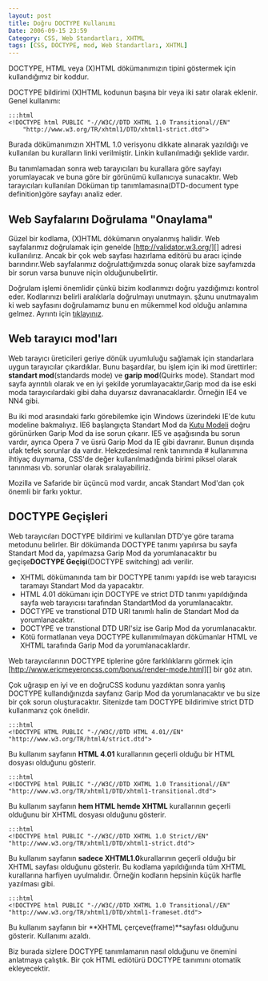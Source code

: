 ```yaml
---
layout: post
title: Doğru DOCTYPE Kullanımı
Date: 2006-09-15 23:59
Category: CSS, Web Standartları, XHTML
tags: [CSS, DOCTYPE, mod, Web Standartları, XHTML]
---
```


DOCTYPE, HTML veya (X)HTML dökümanımızın tipini göstermek için
kullandığımız bir koddur.

DOCTYPE bildirimi (X)HTML kodunun başına bir veya iki satır olarak
eklenir. Genel kullanımı:

	:::html
	<!DOCTYPE html PUBLIC "-//W3C//DTD XHTML 1.0 Transitional//EN"
	    "http://www.w3.org/TR/xhtml1/DTD/xhtml1-strict.dtd">

Burada dökümanımızın XHTML 1.0 verisyonu dikkate alınarak yazıldığı ve
kullanılan bu kuralların linki verilmiştir. Linkin kullanılmadığı
şeklide vardır.

Bu tanımlamadan sonra web tarayıcıları bu kurallara göre sayfayı
yorumlayacak ve buna göre bir görünümü kullanıcıya sunacaktır. Web
tarayıcıları kullanılan Döküman tip tanımlamasına(DTD-document type
definition)göre sayfayı analiz eder.

## Web Sayfalarını Doğrulama "Onaylama"

Güzel bir kodlama, (X)HTML dökümanın onyalanmış halidir. Web
sayfalarımız doğrulamak için genelde [http://validator.w3.org/][] adresi
kullanılırız. Ancak bir çok web sayfası hazırlama editörü bu aracı
içinde barındırır.Web sayfalarımız doğrulattığımızda sonuç olarak bize
sayfamızda bir sorun varsa bunuve niçin olduğunubelirtir.

Doğrulam işlemi önemlidir çünkü bizim kodlarımızı doğru yazdığımızı
kontrol eder. Kodlarınızı belirli aralıklarla doğrulmayı unutmayın.
şžunu unutmayalım ki web sayfasını doğrulamamız bunu en mükemmel kod
olduğu anlamına gelmez. Ayrıntı için [tıklayınız][].

## Web tarayıcı mod'ları

Web tarayıcı üreticileri geriye dönük uyumluluğu sağlamak için
standarlara uygun tarayıcılar çıkardıklar. Bunu başardılar, bu işlem
için iki mod ürettirler: **standart mod**(standards mode) ve **garip
mod**(Quirks mode). Standart mod sayfa ayrıntılı olarak ve en iyi
şekilde yorumlayacaktır,Garip mod da ise eski moda tarayıcılardaki gibi
daha duyarsız davranacaklardır. Örneğin IE4 ve NN4 gibi.

Bu iki mod arasındaki farkı görebilemke için Windows üzerindeki IE'de
kutu modeline bakmalıyız. IE6 başlangıçta Standart Mod da [Kutu Modeli][] doğru görünürken Garip Mod da ise sorun çıkarır. IE5 ve
aşağısında bu sorun vardır, ayrıca Opera 7 ve üsrü Garip Mod da IE gibi
davranır. Bunun dışında ufak tefek sorunlar da vardır. Hekzedesimal renk
tanımında # kullanımına ihtiyaç duymama, CSS'de değer kullanılmadığında
birimi piksel olarak tanınması vb. sorunlar olarak sıralayabiliriz.

Mozilla ve Safaride bir üçüncü mod vardır, ancak Standart Mod'dan çok
önemli bir farkı yoktur.

## DOCTYPE Geçişleri

Web tarayıcıları DOCTYPE bildirimi ve kullanılan DTD'ye göre tarama
metodunu belirler. Bir dökümanda DOCTYPE tanımı yapılırsa bu sayfa
Standart Mod da, yapılmazsa Garip Mod da yorumlanacaktır bu
geçişe**DOCTYPE Geçişi**(DOCTYPE switching) adı verilir.

-   XHTML dökümanında tam bir DOCTYPE tanımı yapıldı ise web tarayıcısı
    taramayı Standart Mod da yapacaktır.
-   HTML 4.01 dökümanı için DOCTYPE ve strict DTD tanımı yapıldığında
    sayfa web tarayıcısı tarafından StandartMod da yorumlanacaktır.
-   DOCTYPE ve transtional DTD URI tanımlı halin de Standart Mod da
    yorumlanacaktır.
-   DOCTYPE ve transtional DTD URI'siz ise Garip Mod da yorumlanacaktır.
-   Kötü formatlanan veya DOCTYPE kullanımılmayan dökümanlar HTML ve
    XHTML tarafında Garip Mod da yorumlanacaklardır.

Web tarayıcılarının DOCTYPE tiplerine göre farklılıklarını görmek için
[http://www.ericmeyeroncss.com/bonus/render-mode.html][] bir göz atın.

Çok uğraşıp en iyi ve en doğruCSS kodunu yazdıktan sonra yanlış DOCTYPE
kullandığınızda sayfanız Garip Mod da yorumlanacaktır ve bu size bir çok
sorun oluşturacaktır. Sitenizde tam DOCTYPE bildirimive strict DTD
kullanmanız çok önelidir.

	:::html
	<!DOCTYPE HTML PUBLIC "-//W3C//DTD HTML 4.01//EN" "http://www.w3.org/TR/html4/strict.dtd">


Bu kullanım sayfanın **HTML 4.01** kurallarının geçerli olduğu bir HTML
dosyası olduğunu gösterir.

	:::html
	<!DOCTYPE html PUBLIC "-//W3C//DTD XHTML 1.0 Transitional//EN" "http://www.w3.org/TR/xhtml1/DTD/xhtml1-transitional.dtd">


Bu kullanım sayfanın **hem HTML hemde XHTML** kurallarının geçerli
olduğunu bir XHTML dosyası olduğunu gösterir.

	:::html
	<!DOCTYPE html PUBLIC "-//W3C//DTD XHTML 1.0 Strict//EN" "http://www.w3.org/TR/xhtml1/DTD/xhtml1-strict.dtd">


Bu kullanım sayfanın **sadece XHTML1.0**kurallarının geçerli olduğu bir
XHTML sayfası olduğunu gösterir. Bu kodlama yapıldığıında tüm XHTML
kurallarına harfiyen uyulmalıdır. Örneğin kodların hepsinin küçük harfle
yazılması gibi.

	:::html
	<!DOCTYPE html PUBLIC "-//W3C//DTD XHTML 1.0 Transitional//EN" "http://www.w3.org/TR/xhtml1/DTD/xhtml1-frameset.dtd">


Bu kullanım sayfanın bir **XHTML çerçeve(frame)**sayfası olduğunu
gösterir. Kullanımı azaldı.

Biz burada sizlere DOCTYPE tanımlamanın nasıl olduğunu ve önemini
anlatmaya çalıştık. Bir çok HTML ediötürü DOCTYPE taınımını otomatik
ekleyecektir.

  [http://validator.w3.org/]: http://validator.w3.org/
  [tıklayınız]: http://www.fatihhayrioglu.com/?p=146
  [Kutu Modeli]: http://www.fatihhayrioglu.com/?p=13
  [http://www.ericmeyeroncss.com/bonus/render-mode.html]: http://www.ericmeyeroncss.com/bonus/render-mode.html
